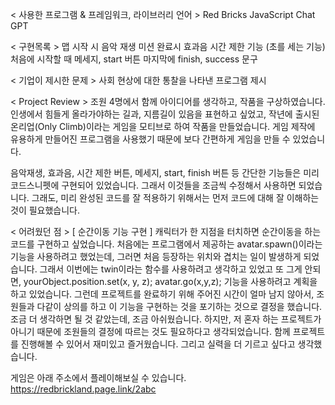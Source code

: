 < 사용한 프로그램 & 프레임워크, 라이브러리 언어 > Red Bricks JavaScript Chat GPT

< 구현목록 > 맵 시작 시 음악 재생 미션 완료시 효과음 시간 제한 기능 (초를 세는 기능) 처음에 시작할 때 메세지, start 버튼 마지막에 finish, success 문구

< 기업이 제시한 문제 > 사회 현상에 대한 통찰을 나타낸 프로그램 제시

< Project Review > 조원 4명에서 함께 아이디어를 생각하고, 작품을 구상하였습니다. 인생에서 힘들게 올라가야하는 길과, 지름길이 있음을 표현하고 싶었고, 작년에 출시된 온리업(Only Climb)이라는 게임을 모티브로 하여 작품을 만들었습니다. 게임 제작에 유용하게 만들어진 프로그램을 사용했기 때문에 보다 간편하게 게임을 만들 수 있었습니다.

음악재생, 효과음, 시간 제한 버튼, 메세지, start, finish 버튼 등 간단한 기능들은 미리 코드스니펫에 구현되어 있었습니다. 그래서 이것들을 조금씩 수정해서 사용하면 되었습니다. 그래도, 미리 완성된 코드를 잘 적용하기 위해서는 먼저 코드에 대해 잘 이해하는 것이 필요했습니다.

< 어려웠던 점 > [ 순간이동 기능 구현 ] 캐릭터가 한 지점을 터치하면 순간이동을 하는 코드를 구현하고 싶었습니다. 처음에는 프로그램에서 제공하는 avatar.spawn()이라는 기능을 사용하려고 했었는데, 그러면 처음 등장하는 위치와 겹치는 일이 발생하게 되었습니다. 그래서 이번에는 twin이라는 함수를 사용하려고 생각하고 있었고 또 그게 안되면, yourObject.position.set(x, y, z); avatar.go(x,y,z); 기능을 사용하려고 계획을 하고 있었습니다. 그런데 프로젝트를 완료하기 위해 주어진 시간이 얼마 남지 않아서, 조원들과 다같이 상의를 하고 이 기능을 구현하는 것을 포기하는 것으로 결정을 했습니다. 조금 더 생각하면 될 것 같았는데, 조금 아쉬웠습니다. 하지만, 저 혼자 하는 프로젝트가 아니기 때문에 조원들의 결정에 따르는 것도 필요하다고 생각되었습니다. 함께 프로젝트를 진행해볼 수 있어서 재미있고 즐거웠습니다. 그리고 실력을 더 기르고 싶다고 생각했습니다.

게임은 아래 주소에서 플레이해보실 수 있습니다. https://redbrickland.page.link/2abc
